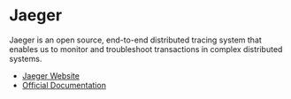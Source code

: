 # Jaeger

Jaeger is an open source, end-to-end distributed tracing system that enables us to monitor and troubleshoot transactions in complex distributed systems.

- [Jaeger Website](https://www.jaegertracing.io/)
- [Official Documentation](https://www.jaegertracing.io/docs/1.37/)
